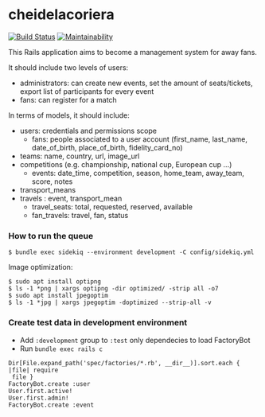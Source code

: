 # cheidelacoriera

[![Build Status](https://travis-ci.org/mberlanda/cheidelacoriera.svg?branch=master)](https://travis-ci.org/mberlanda/cheidelacoriera)
[![Maintainability](https://api.codeclimate.com/v1/badges/19dac7a302ec55f5cd95/maintainability)](https://codeclimate.com/github/mberlanda/cheidelacoriera/maintainability)

This Rails application aims to become a management system for away fans.

It should include two levels of users:
- administrators: can create new events, set the amount of seats/tickets, export list of participants for every event
- fans: can register for a match

In terms of models, it should include:
- users: credentials and permissions scope
  - fans: people associated to a user account (first_name, last_name, date_of_birth, place_of_birth, fidelity_card_no)
- teams: name, country, url, image_url
- competitions (e.g. championship, national cup, European cup ...)
  - events: date_time, competition, season, home_team, away_team, score, notes
- transport_means
- travels : event, transport_mean
  - travel_seats: total, requested, reserved, available
  - fan_travels: travel, fan, status


### How to run the queue

```
$ bundle exec sidekiq --environment development -C config/sidekiq.yml
```

Image optimization:

```
$ sudo apt install optipng
$ ls -1 *png | xargs optipng -dir optimized/ -strip all -o7
$ sudo apt install jpegoptim
$ ls -1 *jpg | xargs jpegoptim -doptimized --strip-all -v
```

### Create test data in development environment

* Add `:development` group to `:test` only dependecies to load FactoryBot
* Run `bundle exec rails c`
```
Dir[File.expand_path('spec/factories/*.rb', __dir__)].sort.each { |file| require
 file }
FactoryBot.create :user
User.first.active!
User.first.admin!
FactoryBot.create :event
```